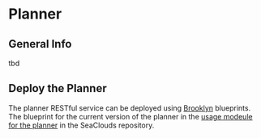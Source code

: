 Planner
======================

General Info
------------
tbd

Deploy the Planner
------------------

The planner RESTful service can be deployed using [Brooklyn](https://brooklyn.incubator.apache.org/) blueprints.
The blueprint for the current version of the planner in the [usage modeule for the planner](https://github.com/SeaCloudsEU/SeaCloudsPlatform/tree/master/usage/installer/src/main/resources/eu.seaclouds.planner) in the SeaClouds repository.
